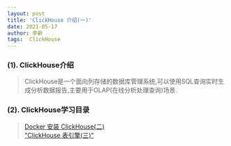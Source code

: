```yaml
---
layout: post
title: 'ClickHouse 介绍(一)'
date: 2021-05-17
author: 李新
tags:  ClickHouse
---
```


### (1). ClickHouse介绍
> ClickHouse是一个面向列存储的数据库管理系统,可以使用SQL查询实时生成分析数据报告,主要用于OLAP(在线分析处理查询)场景.  

### (2). ClickHouse学习目录
> [Docker 安装 ClickHouse(二)](/2021/05/16/ClickHouse-Docker-Install.html)   
> ["ClickHouse 表引擎(三)"](/2021/05/16/ClickHouse-Engine.html)   
> 